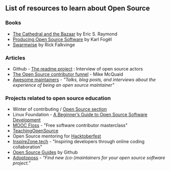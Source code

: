 ## List of resources to learn about Open Source

### Books

- [The Cathedral and the Bazaar](http://www.catb.org/~esr/writings/cathedral-bazaar/cathedral-bazaar/index.html#catbmain) by Eric S. Raymond
- [Producing Open Source Software](https://producingoss.com/) by Karl Fogël
- [Swarmwise](https://falkvinge.net/files/2013/04/Swarmwise-2013-by-Rick-Falkvinge-v1-Final-2013Jul18.pdf) by Rick Falkvinge

### Articles

- Github - [The readme project](https://github.com/readme/) : Interview of open source actors
- [The Open Source contributor funnel](https://github.com/AbcSxyZ/Open-Source-Education/edit/main/awesome-open-source-resources.md) - Mike McQuaid
- [Awesome maintainers](https://github.com/nayafia/awesome-maintainers) - *"Talks, blog posts, and interviews about the experience of being an open source maintainer"*

### Projects related to open source education
- Winter of contributing / [Open Source section](https://github.com/girlscript/winter-of-contributing/tree/main/Open_Source)
- Linux Foundation - [A Beginner’s Guide to Open Source Software Development](https://training.linuxfoundation.org/training/beginners-guide-open-source-software-development/)
- [MOOC Floss](https://mooc-floss.gitlab.io/mooc-floss/) - "Free software contributor masterclass"
- [TeachingOpenSource](http://teachingopensource.org)
- Open Source mentoring for [Hacktoberfest](https://github.com/vinitshahdeo/Hacktoberfest2021)
- [InspireZone.tech](https://inspirezone.tech/) - "Inspiring developers through online coding collaboration"
- [Open Source Guides](https://opensource.guide/) by Github
- [Adoptoposs](https://adoptoposs.org/) - *"Find new (co-)maintainers for your open source software project."*
